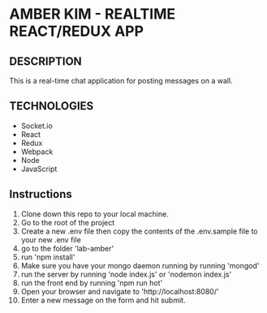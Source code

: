 # AMBER KIM - REALTIME REACT/REDUX APP

## DESCRIPTION
This is a real-time chat application for posting messages on a wall.

## TECHNOLOGIES
* Socket.io
* React
* Redux
* Webpack
* Node
* JavaScript

## Instructions
1. Clone down this repo to your local machine.
2. Go to the root of the project
3. Create a new .env file then copy the contents of the .env.sample file to your new .env file
4. go to the folder 'lab-amber'
5. run 'npm install'
6. Make sure you have your mongo daemon running by running 'mongod'
7. run the server by running 'node index.js' or 'nodemon index.js'
8. run the front end by running 'npm run hot'
9. Open your browser and navigate to 'http://localhost:8080/'
10. Enter a new message on the form and hit submit.
